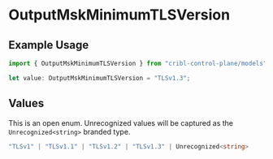 # OutputMskMinimumTLSVersion

## Example Usage

```typescript
import { OutputMskMinimumTLSVersion } from "cribl-control-plane/models";

let value: OutputMskMinimumTLSVersion = "TLSv1.3";
```

## Values

This is an open enum. Unrecognized values will be captured as the `Unrecognized<string>` branded type.

```typescript
"TLSv1" | "TLSv1.1" | "TLSv1.2" | "TLSv1.3" | Unrecognized<string>
```